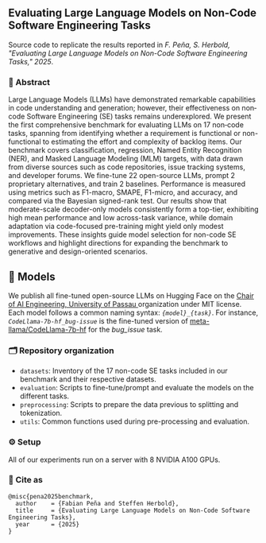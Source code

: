 ## Evaluating Large Language Models on Non-Code Software Engineering Tasks

Source code to replicate the results reported in *F. Peña, S. Herbold, "Evaluating Large Language Models on Non-Code Software Engineering Tasks," 2025*.

### :memo: Abstract

Large Language Models (LLMs) have demonstrated remarkable capabilities in code understanding and generation; however, their effectiveness on non‐code Software Engineering (SE) tasks remains underexplored. We present the first comprehensive benchmark for evaluating LLMs on 17 non‐code tasks, spanning from identifying whether a requirement is functional or non-functional to estimating the effort and complexity of backlog items. Our benchmark covers classification, regression, Named Entity Recognition (NER), and Masked Language Modeling (MLM) targets, with data drawn from diverse sources such as code repositories, issue tracking systems, and developer forums. We fine-tune 22 open-source LLMs, prompt 2 proprietary alternatives, and train 2 baselines. Performance is measured using metrics such as F1-macro, SMAPE, F1-micro, and accuracy, and compared via the Bayesian signed-rank test. Our results show that moderate-scale decoder-only models consistently form a top-tier, exhibiting high mean performance and low across-task variance, while domain adaptation via code-focused pre-training might yield only modest improvements. These insights guide model selection for non-code SE workflows and highlight directions for expanding the benchmark to generative and design-oriented scenarios.

## :robot: Models

We publish all fine-tuned open-source LLMs on Hugging Face on the [Chair of AI Engineering, University of Passau
](https://huggingface.co/aieng-lab) organization under MIT license. Each model follows a common naming syntax: *`{model}_{task}`*. For instance, *`CodeLlama-7b-hf_bug-issue`* is the fine-tuned version of [meta-llama/CodeLlama-7b-hf](https://huggingface.co/meta-llama/CodeLlama-7b-hf) for the *bug_issue* task.

### :card_index_dividers: Repository organization

- `datasets`: Inventory of the 17 non-code SE tasks included in our benchmark and their respective datasets.
- `evaluation`: Scripts to fine-tune/prompt and evaluate the models on the different tasks.
- `preprocessing`: Scripts to prepare the data previous to splitting and tokenization.
- `utils`: Common functions used during pre-processing and evaluation.

### :gear: Setup

All of our experiments run on a server with 8 NVIDIA A100 GPUs.

### :bookmark: Cite as

```
@misc{pena2025benchmark,
  author    = {Fabian Peña and Steffen Herbold},
  title     = {Evaluating Large Language Models on Non-Code Software Engineering Tasks},
  year      = {2025}
}
```
